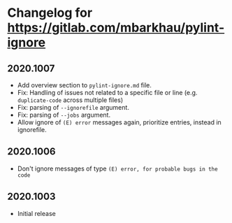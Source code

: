 # Changelog for https://gitlab.com/mbarkhau/pylint-ignore


## 2020.1007

 - Add overview section to `pylint-ignore.md` file.
 - Fix: Handling of issues not related to a specific file or line (e.g. `duplicate-code` across multiple files)
 - Fix: parsing of `--ignorefile` argument.
 - Fix: parsing of `--jobs` argument.
 - Allow ignore of `(E) error` messages again, prioritize entries, instead in ignorefile.


## 2020.1006

 - Don't ignore messages of type `(E) error, for probable bugs in the code`

## 2020.1003

 - Initial release
